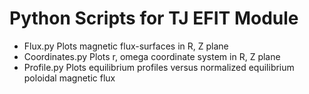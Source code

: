 # Python Scripts for TJ EFIT Module

  - Flux.py	     Plots magnetic flux-surfaces in R, Z plane
  - Coordinates.py   Plots r, omega coordinate system in R, Z plane	
  - Profile.py	     Plots equilibrium profiles versus normalized equilibrium poloidal magnetic flux